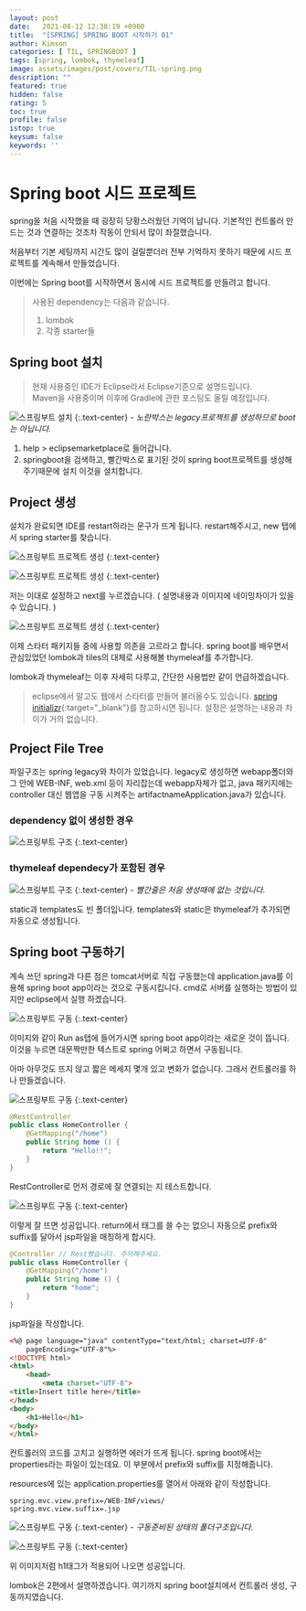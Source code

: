 ```yaml
---
layout: post
date:   2021-08-12 12:38:19 +0900
title:  "[SPRING] SPRING BOOT 시작하기 01"
author: Kimson
categories: [ TIL, SPRINGBOOT ]
tags: [spring, lombok, thymeleaf]
image: assets/images/post/covers/TIL-spring.png
description: ""
featured: true
hidden: false
rating: 5
toc: true
profile: false
istop: true
keysum: false
keywords: ''
---
```


# Spring boot 시드 프로젝트

spring을 처음 시작했을 때 굉장히 당황스러웠던 기억이 납니다. 기본적인 컨트롤러 만드는 것과 연결하는 것조차 작동이 안되서 많이 좌절했습니다.

처음부터 기본 세팅까지 시간도 많이 걸릴뿐더러 전부 기억하지 못하기 때문에 시드 프로젝트를 계속해서 만들었습니다.

이번에는 Spring boot를 시작하면서 동시에 시드 프로젝트를 만들려고 합니다.

> 사용된 dependency는 다음과 같습니다.  
> 1. lombok
> 2. 각종 starter들

## Spring boot 설치

> 현재 사용중인 IDE가 Eclipse라서 Eclipse기준으로 설명드립니다.  
> Maven을 사용중이며 이후에 Gradle에 관한 포스팅도 올릴 예정입니다.

![스프링부트 설치]({{site.baseurl}}/assets/images/post/springboot/springboot01.png)
{:.text-center}
<span class="text-muted">*- 노란박스는 legacy프로젝트를 생성하므로 boot는 아닙니다.*</span>

1. help > eclipsemarketplace로 들어갑니다.
2. springboot을 검색하고, 빨간박스로 표기된 것이 spring boot프로젝트를 생성해주기때문에 설치 이것을 설치합니다.

## Project 생성

설치가 완료되면 IDE를 restart하라는 문구가 뜨게 됩니다. restart해주시고, new 탭에서 spring starter를 찾습니다.

![스프링부트 프로젝트 생성]({{site.baseurl}}/assets/images/post/springboot/springboot02.png)
{:.text-center}

![스프링부트 프로젝트 생성]({{site.baseurl}}/assets/images/post/springboot/springboot03.png)
{:.text-center}

저는 이대로 설정하고 next를 누르겠습니다. ( 설명내용과 이미지에 네이밍차이가 있을 수 있습니다. )

![스프링부트 프로젝트 생성]({{site.baseurl}}/assets/images/post/springboot/springboot04.png)
{:.text-center}

이제 스타터 패키지들 중에 사용할 의존을 고르라고 합니다. spring boot를 배우면서 관심있었던 lombok과 tiles의 대체로 사용해볼 thymeleaf를 추가합니다.

lombok과 thymeleaf는 이후 자세히 다루고, 간단한 사용법만 같이 언급하겠습니다.

> eclipse에서 말고도 웹에서 스타터를 만들어 불러올수도 있습니다. [spring initializr](https://start.spring.io/){:target="_blank"}를 참고하시면 됩니다. 설정은 설명하는 내용과 차이가 거의 없습니다.

## Project File Tree

파일구조는 spring legacy와 차이가 있었습니다. legacy로 생성하면 webapp폴더와 그 안에 WEB-INF, web.xml 등이 자리잡는데 webapp자체가 없고, java 패키지에는 controller 대신 웹앱을 구동 시켜주는 artifactnameApplication.java가 있습니다.

### dependency 없이 생성한 경우

![스프링부트 구조]({{site.baseurl}}/assets/images/post/springboot/springboot06.png)
{:.text-center}

### thymeleaf dependecy가 포함된 경우

![스프링부트 구조]({{site.baseurl}}/assets/images/post/springboot/springboot05.png)
{:.text-center}
<span class="text-muted">*- 빨간줄은 처음 생성때에 없는 것입니다.*</span>

static과 templates도 빈 폴더입니다. templates와 static은 thymeleaf가 추가되면 자동으로 생성됩니다.

## Spring boot 구동하기

계속 쓰던 spring과 다른 점은 tomcat서버로 직접 구동했는데 application.java를 이용해 spring boot app이라는 것으로 구동시킵니다. cmd로 서버를 실행하는 방법이 있지만 eclipse에서 실행 하겠습니다.

![스프링부트 구동]({{site.baseurl}}/assets/images/post/springboot/springboot07.png)
{:.text-center}

이미지와 같이 Run as탭에 들어가시면 spring boot app이라는 새로운 것이 뜹니다. 이것을 누르면 대문짝만한 텍스트로 spring 어쩌고 하면서 구동됩니다.

아마 아무것도 뜨지 않고 짧은 메세지 몇개 있고 변화가 없습니다. 그래서 컨트롤러를 하나 만들겠습니다.

![스프링부트 구동]({{site.baseurl}}/assets/images/post/springboot/springboot08.png)
{:.text-center}

```java
@RestController
public class HomeController {
	@GetMapping("/home")
	public String home () {
		return "Hello!!";
	}
}
```

RestController로 먼저 경로에 잘 연결되는 지 테스트합니다.

![스프링부트 구동]({{site.baseurl}}/assets/images/post/springboot/springboot09.png)
{:.text-center}

이렇게 잘 뜨면 성공입니다. return에서 태그를 쓸 수는 없으니 자동으로 prefix와 suffix를 달아서 jsp파일을 매칭하게 합시다.

```java
@Controller // Rest뺐습니다. 주의해주세요.
public class HomeController {
	@GetMapping("/home")
	public String home () {
		return "home";
	}
}
```

jsp파일을 작성합니다.

```html
<%@ page language="java" contentType="text/html; charset=UTF-8"
    pageEncoding="UTF-8"%>
<!DOCTYPE html>
<html>
    <head>
        <meta charset="UTF-8">
<title>Insert title here</title>
</head>
<body>
    <h1>Hello</h1>
</body>
</html>
```

컨트롤러의 코드를 고치고 실행하면 에러가 뜨게 됩니다. spring boot에서는 properties라는 파일이 있는데요. 이 부분에서 prefix와 suffix를 지정해줍니다.

resources에 있는 application.properties를 열어서 아래와 같이 작성합니다.

```text
spring.mvc.view.prefix=/WEB-INF/views/
spring.mvc.view.suffix=.jsp
```

![스프링부트 구동]({{site.baseurl}}/assets/images/post/springboot/springboot10.png)
{:.text-center}
<span class="text-muted">*- 구동준비된 상태의 폴더구조입니다.*</span>

![스프링부트 구동]({{site.baseurl}}/assets/images/post/springboot/springboot11.png)
{:.text-center}

위 이미지처럼 h1태그가 적용되어 나오면 성공입니다.

lombok은 2편에서 설명하겠습니다. 여기까지 spring boot설치에서 컨트롤러 생성, 구동까지였습니다.